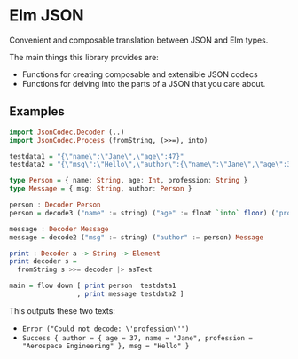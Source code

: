 # Elm JSON


Convenient and composable translation between JSON and Elm types.

The main things this library provides are: 

* Functions for creating composable and extensible JSON codecs
* Functions for delving into the parts of a JSON that you care about.

## Examples

```haskell
import JsonCodec.Decoder (..)
import JsonCodec.Process (fromString, (>>=), into)

testdata1 = "{\"name\":\"Jane\",\"age\":47}"
testdata2 = "{\"msg\":\"Hello\",\"author\":{\"name\":\"Jane\",\"age\":37,\"profession\":\"Aerospace Engineering\"}}"

type Person = { name: String, age: Int, profession: String }
type Message = { msg: String, author: Person }

person : Decoder Person
person = decode3 ("name" := string) ("age" := float `into` floor) ("profession" := string) Person

message : Decoder Message
message = decode2 ("msg" := string) ("author" := person) Message

print : Decoder a -> String -> Element
print decoder s = 
  fromString s >>= decoder |> asText

main = flow down [ print person  testdata1    
                 , print message testdata2 ]
```

This outputs these two texts:

* `Error ("Could not decode: \'profession\'")`
* `Success { author = { age = 37, name = "Jane", profession = "Aerospace Engineering" }, msg = "Hello" }`
